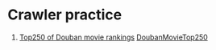 # Crawler practice
1. [Top250 of Douban movie rankings](./DoubanMovieTop250/doubantop250.py)
    [DoubanMovieTop250](https://movie.douban.com/top250)
